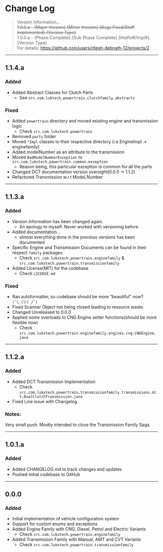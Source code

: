 # Change Log

> Version Information...<br>
> ~~1.0.0.a - {Major Version}.{Minor Version}.{Bugs Fixed/Stuff Implemented}.{Version Type}~~ <br>
> 1.0.0.a - {Phase Complete}.{Sub Phase Complete}.{Hotfix#/Impl#}.{Version Type} <br>
> For details: https://github.com/users/ritesh-debnath-12/projects/2

---

## 1.1.4.a
### Added
- Added Abstract Classes for Clutch Parts
  - See `src.com.luktech.powertrain.clutchfamily.abstracts`
### Fixed
- Added `powertrain` directory and moved existing engine and transmission logic
  - Check `src.com.lukxtech.powertrain`
- Removed `parts` folder
- Moved `*Impl` classes to their respective directory (i.e EngineImpl -> enginefamily)
- Added modelNumber as an attribute to the transmission
- Moved `BadModelNumberException` to `src.com.lukxtech.powertrain.common.exception`
  - Reason being, this particular exception is common for all the parts
- Changed DCT documentation version oversight(0.0.0 -> 1.1.2)
- Refactored Transmission w.r.t ModeLNumber
---

## 1.1.3.a
### Added
- Version Information has been changed again.
  - An apology to myself. Never worked with versioning before.
- Added documentation...
  - almost everything done in the previous versions has been documented
- Specific Engine and Transmission Documents can be found in their respect `family` packages
  - Check `src.com.lukxtech.powertrain.enginefamily` & `src.com.lukxtech.powertrain.transmissionfamily`
- Added License(MIT) for the codebase
  - Check `LICENSE.md`

### Fixed
- Ran autoformatter, so codebase should be more "beautiful" now? `(¯\_(ツ)_/¯)`
- Fixed Scanner Object not being closed leading to resource waste.
- Changed Unreleased to 0.0.0
- Applied some overloads to CNG Engine setter functions(should be more flexible now)
  - Check `src.com.lukxtech.powertrain.enginefamily.engines.cng.CNGEngine.java`

---

## 1.1.2.a
### Added
- Added DCT Transmission Implementation
  - Check `src.com.lukxtech.powertrain.transmissionfamily.transmissions.dct.DualClutchTransmission.java`
- Fixed Line issue with Changelog

### Notes:
Very small push. Mostly intended to close the Transmission Family Saga.

---

## 1.0.1.a
### Added
- Added CHANGELOG.md to track changes and updates
- Pushed initial codebase to GitHub

---

## 0.0.0
### Added
- Initial implementation of vehicle configuration system
- Support for custom enums and exceptions
- Added Engine Family with CNG, Diesel, Petrol and Electric Variants
    - Check `src.com.lukxtech.powertrain.enginefamily`
- Added Transmission Family with Manual, AMT and CVT Variants
    - Check `src.com.lukxtech.powertrain.transmissionfamily`